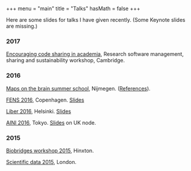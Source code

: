 +++
menu = "main"
title = "Talks"
hasMath = false 
+++

Here are some slides for talks I have given recently.  (Some Keynote
slides are missing.)


### 2017

[Encouraging code sharing in academia](https://sje30.github.io/talks/2017/cam_eglen.html),
Research software management, sharing and sustainability workshop, Cambridge.

### 2016

[Maps on the brain summer school](http://bit.ly/eglen-nijmegen), Nijmegen.  ([References](http://bit.ly/eglen-n-refs)).


[FENS 2016](http://forum2016.fens.org), Copenhagen.  [Slides](../../talks/2016/fens_eglen.html)

[Liber 2016](http://liber2016.org), Helsinki.  [Slides](../../talks/2016/helsinki_eglen.html)

[AINI 2016](http://www.neuroinf.jp/aini2016), Tokyo.
[Slides](../../talks/2016/uknode.html) on UK node.

### 2015


[Biobridges workshop 2015](http://htmlpreview.github.io/?https://raw.githubusercontent.com/sje30/2015-11-17-ebi/master/challenges_expectations.html),
Hinxton.

[Scientific data 2015](https://github.com/sje30/scidata15), London.


